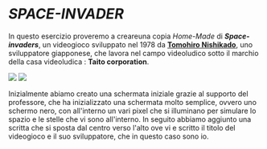 # *SPACE-INVADER*

In questo esercizio proveremo a creareuna copia _Home-Made_ di **_Space-invaders_**, un videogioco sviluppato nel 1978 da [**Tomohiro Nishikado**](https://it.wikipedia.org/wiki/Tomohiro_Nishikado), uno sviluppatore giapponese, che lavora nel campo videoludico sotto il marchio della casa videoludica : **Taito corporation**. 

![](https://www.lindro.it/wp-content/uploads/2018/01/Space-Invaders.jpg)
![](https://i.ytimg.com/vi/LEbrP_NUe6M/maxresdefault.jpg)

Inizialmente abiamo creato una schermata iniziale grazie al supporto del professore, che ha inizializzato una schermata molto semplice, ovvero uno schermo nero, con all'interno un vari pixel che si illuminano per simulare lo spazio e le stelle che vi sono all'interno.
In seguito abbiamo aggiunto una scritta che si sposta dal centro verso l'alto ove vi e scritto il titolo del videogioco e il suo sviluppatore, che in questo caso sono io.
